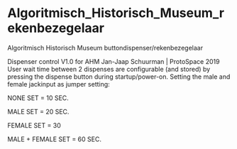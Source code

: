 # Algoritmisch_Historisch_Museum_rekenbezegelaar
Algoritmisch Historisch Museum buttondispenser/rekenbezegelaar

Dispenser control V1.0 for AHM
Jan-Jaap Schuurman | ProtoSpace 2019  
User wait time between 2 dispenses are configurable (and stored) by pressing the dispense button during startup/power-on. Setting the male and female jackinput as jumper setting:

NONE SET =   10 SEC.

MALE SET =   20 SEC.

FEMALE SET = 30

MALE + FEMALE SET = 60 SEC.
